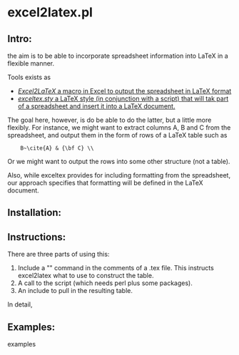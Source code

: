 # excel2latex.pl

## Intro: 

the aim is to be able to incorporate spreadsheet information
into LaTeX in a flexible manner.

Tools exists as
  + [*Excel2LaTeX* a macro in Excel to output the spreadsheet in LaTeX
    format](http://www.ctan.org/tex-archive/support/excel2latex/)
  + [*exceltex.sty* a LaTeX style (in conjunction with a script) that will tak part of
    a spreadsheet and insert it into a LaTeX document.](http://www.physik.uni-freiburg.de/~doerr/exceltex/index.en.html)


The goal here, however, is do be able to do the latter, but a little
more flexibly. For instance, we might want to extract columns A, B and
C from the spreadsheet, and output them in the form of rows of a LaTeX
table such as
```
    B~\cite{A} & {\bf C} \\
```

Or we might want to output the rows into some other structure (not a
table). 

Also, while exceltex provides for including formatting from the
spreadsheet, our approach specifies that formatting will be defined in
the LaTeX document.

## Installation: 

## Instructions: 

There are three parts of using this:
  1. Include a "" command in the comments of a .tex file. This
     instructs excel2latex what to use to construct the table.
  2. A call to the script (which needs perl plus some packages).
  3. An include to pull in the resulting table.

In detail, 

## Examples: 

examples






